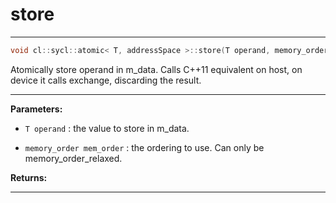 # store

---

```cpp
void cl::sycl::atomic< T, addressSpace >::store(T operand, memory_order mem_order=memory_order::relaxed)
```


Atomically store operand in m_data. Calls C++11 equivalent on host, on device it calls exchange, discarding the result. 


---
**Parameters:**

 - `T operand`
: the value to store in m_data. 

 - `memory_order mem_order`
: the ordering to use. Can only be memory_order_relaxed. 

**Returns:** 

---
